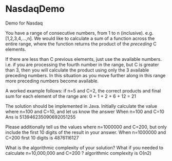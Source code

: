 # NasdaqDemo
Demo for Nasdaq

You have a range of consecutive numbers, from 1 to n (inclusive). e.g. [1,2,3,4,...,n].
We would like to calculate a sum of a function across the entire range, where the function returns the product of the *preceding* C elements.
 
If there are less than C previous elements, just use the available numbers. i.e. if you are processing the fourth number in the range, but C is greater than 3, then you will calculate the product using only the 3 available preceding numbers. In this situation as you move further along in this range more preceding numbers become available.
 
A worked example follows: if n=5 and C=2, the correct products and final sum for each element of the range are: 0 + 1 + 2 + 6 + 12 = 21
 
The solution should be implemented in Java. Initially calculate the value where n=100 and C=10, and let us know the answer
When n=100 and C=10 Ans is 513946235090692051255
 
Please additionally tell us the values where n=1000000 and C=200, but only include the first 10 digits of the result in your answer.
When n=1000000 and C=200 first 10 digits is 4876116127
 
What is the algorithmic complexity of your solution? What if you needed to calculate n=10,000,000 and C=200 ?
algorithmic complexity is Ο(n2)
